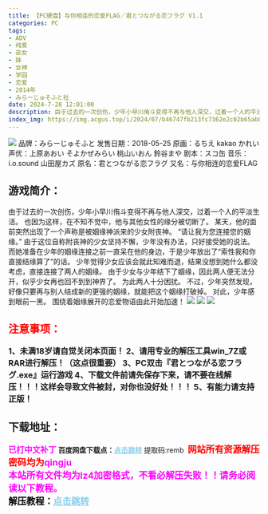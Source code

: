 ```yaml
---
title: 【PC硬盘】与你相连的恋爱FLAG／君とつながる恋フラグ V1.1
categories: PC
tags:
- ADV
- 纯爱
- 巫女
- 妹
- 女神
- 学园
- 恋爱
- 2014年
- みらーじゅそふと社
date: 2024-7-28 12:01:00
description: 由于过去的一次创伤，少年小早川侑斗变得不再与他人深交，过着一个人的平淡生活。也因为这样，在不知不觉中，他与其他女性的缘分被切断了。某天，他的面前突然出现了一个声称是被姻缘神派来的少女附丧神。“请让我为您连接您的姻缘。”由于这位自称附丧神的少女坚持不懈，少年没有办法，只好接受她的说法。
index_img: https://img.acgus.top/i/2024/07/b46747fb213fc7362e2c02b65ab8f7f8.webp
---
```

![](https://img.acgus.top/i/2024/07/b46747fb213fc7362e2c02b65ab8f7f8.webp)
品牌：みらーじゅそふと
发售日期：2018-05-25
原画：るちえ kakao かれい
声优：上原あおい そよかぜみらい 桃山いおん 鈴谷まや
剧本：スコ缶
音乐：i.o.sound 山田屋カズ
原名：君とつながる恋フラグ
又名：与你相连的恋爱FLAG

## 游戏简介：
由于过去的一次创伤，少年小早川侑斗变得不再与他人深交，过着一个人的平淡生活。
也因为这样，在不知不觉中，他与其他女性的缘分被切断了。
某天，他的面前突然出现了一个声称是被姻缘神派来的少女附丧神。
“请让我为您连接您的姻缘。”
由于这位自称附丧神的少女坚持不懈，少年没有办法，只好接受她的说法。
而她准备在少年的姻缘连接之前一直呆在他的身边，于是少年放出了“索性我和你直接结缘算了”的话。
少年觉得少女应该会就此知难而退，结果没想到她什么都没考虑，直接连接了两人的姻缘。
由于少女与少年结下了姻缘，因此两人便无法分开，似乎少女再也回不到到神界了。
为此两人十分困扰。
不过，少年突然发现，好像只要再与别人结成新的更强的姻缘，就能把这个姻缘打破掉。
对此，少年感到眼前一黑。
围绕着姻缘展开的恋爱物语由此开始加速！
![](https://img.acgus.top/i/2024/07/467d7266a3d7d44a1ce619cc488ab269.webp)
![](https://img.acgus.top/i/2024/07/d6184d5d2095a0fc61243573e61099b4.webp)
![](https://img.acgus.top/i/2024/07/62b296e50d79f951006d102935468abc.webp)






## <font color=#FF0000 >注意事项：</font>
<font size=3><b>1、未满18岁请自觉关闭本页面！
2、请用专业的解压工具win_7Z或RAR进行解压！（这点很重要）
3、PC双击『君とつながる恋フラグ.exe』运行游戏
4、下载文件前请先保存下来，请不要在线解压！！！这样会导致文件被封，对你也没好处！！！
5、有能力请支持正版！</b></font>

## 下载地址：
<font color=#FF00FF size=3><b>已打中文补丁</b></font>
<b>百度网盘下载点：</b><a href="https://pan.baidu.com/s/1M-aXu2udKchkw9iXqj4mtw?pwd=remb" style="color: #87CEEB;"><b>点击跳转</b></a> 提取码:remb
<a style="padding: 0" href="https://post.qingju.org/AD/"><img style="max-width:100%" src="https://img.acgus.top/i/2024/07/478f689b8021d8d499ab43d21acf137a.gif" alt=""></a>
<b><font color=#FF0000 size=4>网站所有资源解压密码均为</b></font><b><font color=#FF00FF size=4>qingju</font><font color=#FF0000 ></font></b><br><b><font color=#FF00FF size=4>本站所有文件均为lz4加密格式，不看必解压失败！！请务必阅读以下教程。</b></font><br><b><font color=#000 size=4>解压教程：</b><a href="https://post.qingju.org/tutorial/000/" style="color: #87CEEB;"><b>点击跳转</b></a>